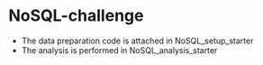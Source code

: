 # NoSQL-challenge
* The data preparation code is attached in NoSQL_setup_starter
* The analysis is performed in NoSQL_analysis_starter

